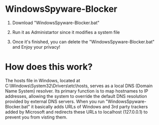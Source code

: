 # WindowsSpyware-Blocker

1. Download "WindowsSpyware-Blocker.bat"
 
2. Run it as Administartor since it modifies a system file
 
3. Once it's finished, you can delete the "WindowsSpyware-Blocker.bat" and Enjoy your privacy!

# How does this work?

The hosts file in Windows, located at C:\Windows\System32\Drivers\etc\hosts, serves as a local DNS (Domain Name System) resolver. Its primary function is to map hostnames to IP addresses, allowing the system to override the default DNS resolution provided by external DNS servers. When you run "WindowsSpyware-Blocker.bat" it basically adds URLs of Windows and 3rd party trackers added by Microsoft and redirects these URLs to localhost (127.0.0.1) to prevent you from visting them.
